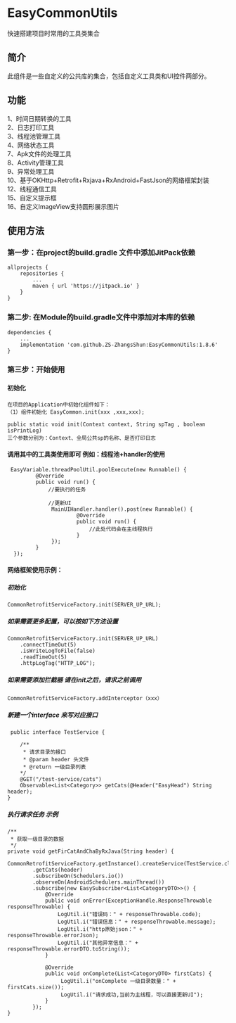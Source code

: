 # EasyCommonUtils
 快速搭建项目时常用的工具类集合

## 简介

 此组件是一些自定义的公共库的集合，包括自定义工具类和UI控件两部分。

## 功能

1、时间日期转换的工具<br>
2、日志打印工具<br>
3、线程池管理工具<br>
4、网络状态工具<br>
7、Apk文件的处理工具<br>
8、Activity管理工具<br>
9、异常处理工具<br>
10、基于OKHttp+Retrofit+Rxjava+RxAndroid+FastJson的网络框架封装<br>
12、线程通信工具<br>
15、自定义提示框<br>
16、自定义ImageView支持圆形展示图片<br>

## 使用方法

### 第一步：在project的build.gradle 文件中添加JitPack依赖

    allprojects {
        repositories {
            ...
            maven { url 'https://jitpack.io' }
        }
    }

### 第二步: 在Module的build.gradle文件中添加对本库的依赖

    dependencies {
        ...
        implementation 'com.github.ZS-ZhangsShun:EasyCommonUtils:1.8.6'
    }


### 第三步：开始使用

#### 初始化

    在项目的Application中初始化组件如下：
    （1）组件初始化 EasyCommon.init(xxx ,xxx,xxx);

    public static void init(Context context, String spTag , boolean isPrintLog)
    三个参数分别为：Context、全局公共sp的名称、是否打印日志

#### 调用其中的工具类使用即可 例如：线程池+handler的使用
     EasyVariable.threadPoolUtil.poolExecute(new Runnable() {
             @Override
             public void run() {
                 //要执行的任务

                 //更新UI
                  MainUIHandler.handler().post(new Runnable() {
                          @Override
                          public void run() {
                              //此处代码会在主线程执行
                          }
                  });
             }
      });

#### 网络框架使用示例：

##### 初始化 

    CommonRetrofitServiceFactory.init(SERVER_UP_URL);

##### 如果需要更多配置，可以按如下方法设置

    CommonRetrofitServiceFactory.init(SERVER_UP_URL)
        .connectTimeOut(5)
        .isWriteLogToFile(false)
        .readTimeOut(5)
        .httpLogTag("HTTP_LOG");

##### 如果需要添加拦截器 请在init之后，请求之前调用

    CommonRetrofitServiceFactory.addInterceptor（xxx）

##### 新建一个interface 来写对应接口

     public interface TestService {

        /**
         * 请求目录的接口
         * @param header 头文件
         * @return 一级目录列表
        */
        @GET("/test-service/cats")
        Observable<List<Category>> getCats(@Header("EasyHead") String header);
    }

##### 执行请求任务 示例

    /**
     * 获取一级目录的数据
     */
    private void getFirCatAndChaByRxJava(String header) {
        CommonRetrofitServiceFactory.getInstance().createService(TestService.class)
            .getCats(header)
            .subscribeOn(Schedulers.io())
            .observeOn(AndroidSchedulers.mainThread())
            .subscribe(new EasySubscriber<List<CategoryDTO>>() {
                @Override
                public void onError(ExceptionHandle.ResponseThrowable responseThrowable) {
                    LogUtil.i("错误码：" + responseThrowable.code);
                    LogUtil.i("错误信息：" + responseThrowable.message);
                    LogUtil.i("http原始json：" + responseThrowable.errorJson);
                    LogUtil.i("其他异常信息：" + responseThrowable.errorDTO.toString());
                }
    
                @Override
                public void onComplete(List<CategoryDTO> firstCats) {
                     LogUtil.i("onComplete 一级目录数量：" + firstCats.size());
                     LogUtil.i("请求成功,当前为主线程，可以直接更新UI");
                }
            });
    }